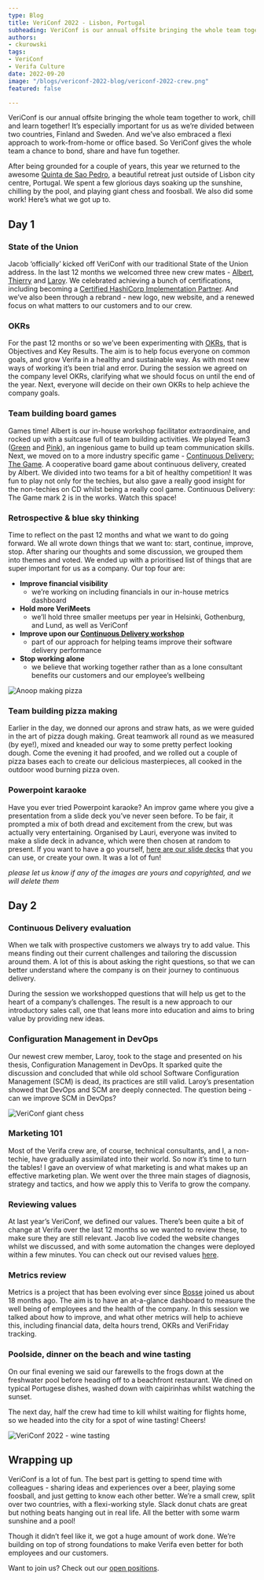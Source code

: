 ```yaml
---
type: Blog
title: VeriConf 2022 - Lisbon, Portugal
subheading: VeriConf is our annual offsite bringing the whole team together to work, chill and learn together!
authors:
- ckurowski
tags:
- VeriConf
- Verifa Culture
date: 2022-09-20
image: "/blogs/vericonf-2022-blog/vericonf-2022-crew.png"
featured: false

---
```


VeriConf is our annual offsite bringing the whole team together to work, chill and learn together! It’s especially important for us as we’re divided between two countries, Finland and Sweden. And we’ve also embraced a flexi approach to work-from-home or office based. So VeriConf gives the whole team a chance to bond, share and have fun together.

After being grounded for a couple of years, this year we returned to the awesome [Quinta de Sao Pedro](http://www.naturasolta.pt/), a beautiful retreat just outside of Lisbon city centre, Portugal. We spent a few glorious days soaking up the sunshine, chilling by the pool, and playing giant chess and foosball. We also did some work! Here’s what we got up to.

## Day 1

### State of the Union

Jacob ‘officially’ kicked off VeriConf with our traditional State of the Union address. In the last 12 months we welcomed three new crew mates - [Albert](https://verifa.io/crew/arigo/), [Thierry](https://verifa.io/crew/tlacour/) and [Laroy](https://verifa.io/crew/lsjodahl/). We celebrated achieving a bunch of certifications, including becoming a [Certified HashiCorp Implementation Partner](https://verifa.io/blog/verifa-hashicorp-chip-vault-blog/). And we’ve also been through a rebrand - new logo, new website, and a renewed focus on what matters to our customers and to our crew.  

### OKRs

For the past 12 months or so we’ve been experimenting with [OKRs](https://en.wikipedia.org/wiki/OKR), that is Objectives and Key Results. The aim is to help focus everyone on common goals, and grow Verifa in a healthy and sustainable way. As with most new ways of working it’s been trial and error. During the session we agreed on the company level OKRs, clarifying what we should focus on until the end of the year. Next, everyone will decide on their own OKRs to help achieve the company goals. 

### Team building board games

Games time! Albert is our in-house workshop facilitator extraordinaire, and rocked up with a suitcase full of team building activities. We played Team3 ([Green](https://boardgamegeek.com/boardgame/275870/team3-green) and [Pink](https://boardgamegeek.com/boardgame/247694/team3-pink)), an ingenious game to build up team communication skills. Next, we moved on to a more industry specific game - [Continuous Delivery: The Game](https://boardgamegeek.com/boardgame/238760/continuous-delivery-game). A cooperative board game about continuous delivery, created by Albert. We divided into two teams for a bit of healthy competition! It was fun to play not only for the techies, but also gave a really good insight for the non-techies on CD whilst being a really cool game. Continuous Delivery: The Game mark 2 is in the works. Watch this space!

### Retrospective & blue sky thinking

Time to reflect on the past 12 months and what we want to do going forward. We all wrote down things that we want to: start, continue, improve, stop. After sharing our thoughts and some discussion, we grouped them into themes and voted. We ended up with a prioritised list of things that are super important for us as a company. Our top four are:

- **Improve financial visibility**
    - we’re working on including financials in our in-house metrics dashboard
- **Hold more VeriMeets**
    - we’ll hold three smaller meetups per year in Helsinki, Gothenburg, and Lund, as well as VeriConf
- **Improve upon our [Continuous Delivery workshop](https://verifa.io/work/continuous-delivery-workshop/)**
    - part of our approach for helping teams improve their software delivery performance
- **Stop working alone**
    - we believe that working together rather than as a lone consultant benefits our customers and our employee’s wellbeing

![Anoop making pizza](/blogs/vericonf-2022-blog/anoop-making-pizza.png)

### Team building pizza making

Earlier in the day, we donned our aprons and straw hats, as we were guided in the art of pizza dough making. Great teamwork all round as we measured (by eye!), mixed and kneaded our way to some pretty perfect looking dough. Come the evening it had proofed, and we rolled out a couple of pizza bases each to create our delicious masterpieces, all cooked in the outdoor wood burning pizza oven. 

### Powerpoint karaoke

Have you ever tried Powerpoint karaoke? An improv game where you give a presentation from a slide deck you’ve never seen before. To be fair, it prompted a mix of both dread and excitement from the crew, but was actually very entertaining. Organised by Lauri, everyone was invited to make a slide deck in advance, which were then chosen at random to present. If you want to have a go yourself, [here are our slide decks](https://drive.google.com/drive/folders/143yKZfOpKVp55dHKyQ2yxmsuHXcfm9T4?usp=sharing) that you can use, or create your own. It was a lot of fun!

*please let us know if any of the images are yours and copyrighted, and we will delete them*

## Day 2

### Continuous Delivery evaluation

When we talk with prospective customers we always try to add value. This means finding out their current challenges and tailoring the discussion around them. A lot of this is about asking the right questions, so that we can better understand where the company is on their journey to continuous delivery.

During the session we workshopped questions that will help us get to the heart of a company’s challenges. The result is a new approach to our introductory sales call, one that leans more into education and aims to bring value by providing new ideas.

### Configuration Management in DevOps

Our newest crew member, Laroy, took to the stage and presented on his thesis, Configuration Management in DevOps. It sparked quite the discussion and concluded that while old school Software Configuration Management (SCM) is dead, its practices are still valid. Laroy’s presentation showed that DevOps and SCM are deeply connected. The question being - can we improve SCM in DevOps?

![VeriConf giant chess](/blogs/vericonf-2022-blog/vericonf-giant-chess.png)

### Marketing 101

Most of the Verifa crew are, of course, technical consultants, and I, a non-techie, have gradually assimilated into their world. So now it’s time to turn the tables! I gave an overview of what marketing is and what makes up an effective marketing plan. We went over the three main stages of diagnosis, strategy and tactics, and how we apply this to Verifa to grow the company. 

### Reviewing values

At last year’s VeriConf, we defined our values. There’s been quite a bit of change at Verifa over the last 12 months so we wanted to review these, to make sure they are still relevant. Jacob live coded the website changes whilst we discussed, and with some automation the changes were deployed within a few minutes. You can check out our revised values [here](https://verifa.io/company/).

### Metrics review

Metrics is a project that has been evolving ever since [Bosse](https://verifa.io/crew/bnystrom/) joined us about 18 months ago. The aim is to have an at-a-glance dashboard to measure the well being of employees and the health of the company. In this session we talked about how to improve, and what other metrics will help to achieve this, including financial data, delta hours trend, OKRs and VeriFriday tracking. 

### Poolside, dinner on the beach and wine tasting

On our final evening we said our farewells to the frogs down at the freshwater pool before heading off to a beachfront restaurant. We dined on typical Portugese dishes, washed down with caipirinhas whilst watching the sunset. 

The next day, half the crew had time to kill whilst waiting for flights home, so we headed into the city for a spot of wine tasting! Cheers!

![VeriConf 2022 - wine tasting](/blogs/vericonf-2022-blog/vericonf-2022-wine-tasting.png)

## Wrapping up

VeriConf is a lot of fun. The best part is getting to spend time with colleagues - sharing ideas and experiences over a beer, playing some foosball, and just getting to know each other better. We’re a small crew, split over two countries, with a flexi-working style. Slack donut chats are great but nothing beats hanging out in real life. All the better with some warm sunshine and a pool! 

Though it didn’t feel like it, we got a huge amount of work done. We’re building on top of strong foundations to make Verifa even better for both employees and our customers. 

Want to join us? Check out our [open positions](https://verifa.io/careers/).